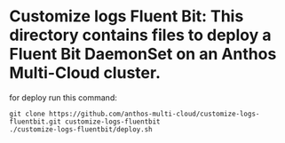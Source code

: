 # Customize logs Fluent Bit: This directory contains files to deploy a Fluent Bit DaemonSet on an Anthos Multi-Cloud cluster.

for deploy run this command:
```
git clone https://github.com/anthos-multi-cloud/customize-logs-fluentbit.git customize-logs-fluentbit
./customize-logs-fluentbit/deploy.sh
```
